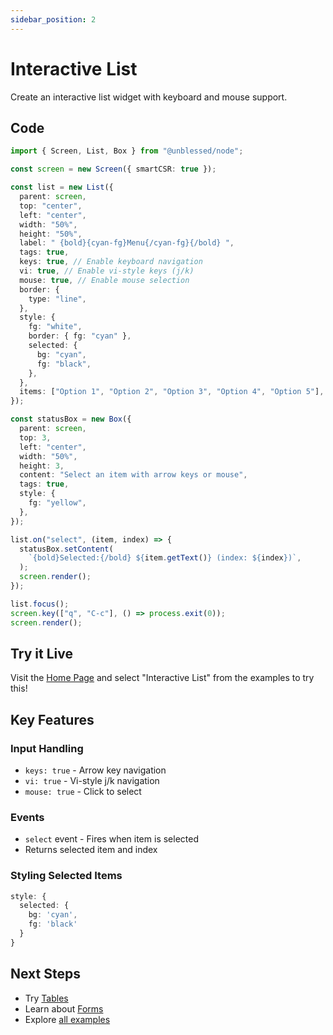 ```yaml
---
sidebar_position: 2
---
```


# Interactive List

Create an interactive list widget with keyboard and mouse support.

## Code

```typescript
import { Screen, List, Box } from "@unblessed/node";

const screen = new Screen({ smartCSR: true });

const list = new List({
  parent: screen,
  top: "center",
  left: "center",
  width: "50%",
  height: "50%",
  label: " {bold}{cyan-fg}Menu{/cyan-fg}{/bold} ",
  tags: true,
  keys: true, // Enable keyboard navigation
  vi: true, // Enable vi-style keys (j/k)
  mouse: true, // Enable mouse selection
  border: {
    type: "line",
  },
  style: {
    fg: "white",
    border: { fg: "cyan" },
    selected: {
      bg: "cyan",
      fg: "black",
    },
  },
  items: ["Option 1", "Option 2", "Option 3", "Option 4", "Option 5"],
});

const statusBox = new Box({
  parent: screen,
  top: 3,
  left: "center",
  width: "50%",
  height: 3,
  content: "Select an item with arrow keys or mouse",
  tags: true,
  style: {
    fg: "yellow",
  },
});

list.on("select", (item, index) => {
  statusBox.setContent(
    `{bold}Selected:{/bold} ${item.getText()} (index: ${index})`,
  );
  screen.render();
});

list.focus();
screen.key(["q", "C-c"], () => process.exit(0));
screen.render();
```

## Try it Live

Visit the [Home Page](/) and select "Interactive List" from the examples to try this!

## Key Features

### Input Handling

- `keys: true` - Arrow key navigation
- `vi: true` - Vi-style j/k navigation
- `mouse: true` - Click to select

### Events

- `select` event - Fires when item is selected
- Returns selected item and index

### Styling Selected Items

```typescript
style: {
  selected: {
    bg: 'cyan',
    fg: 'black'
  }
}
```

## Next Steps

- Try [Tables](/docs/api/generated/widgets.table.Class.Table)
- Learn about [Forms](/docs/api/generated/widgets.form.Class.Form)
- Explore [all examples](/docs/examples)
